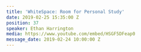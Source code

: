 ```yaml
---
title: 'WhiteSpace: Room for Personal Study'
date: 2019-02-25 15:35:00 Z
position: 37
speaker: Ethan Harrington
media: https://www.youtube.com/embed/HSGF5DFeap0
message_date: 2019-02-24 10:00:00 Z
---
```


